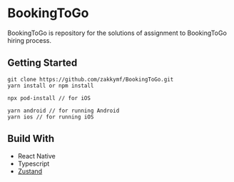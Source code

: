 # BookingToGo

BookingToGo is repository for the solutions of assignment to BookingToGo hiring process.

## Getting Started

```
git clone https://github.com/zakkymf/BookingToGo.git
yarn install or npm install

npx pod-install // for iOS

yarn android // for running Android
yarn ios // for running iOS
```

## Build With

- React Native
- Typescript
- [Zustand](https://github.com/pmndrs/zustand)

 
